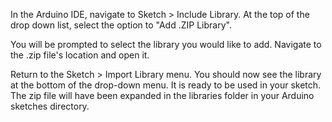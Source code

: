 In the Arduino IDE, navigate to Sketch > Include Library. At the top of the drop down list, select the option to "Add .ZIP Library".

You will be prompted to select the library you would like to add. Navigate to the .zip file's location and open it.

Return to the Sketch > Import Library menu. You should now see the library at the bottom of the drop-down menu. It is ready to be used in your sketch. The zip file will have been expanded in the libraries folder in your Arduino sketches directory.
